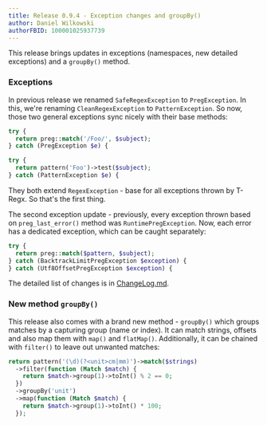 ```yaml
---
title: Release 0.9.4 - Exception changes and groupBy()
author: Daniel Wilkowski
authorFBID: 100001025937739
---
```


This release brings updates in exceptions (namespaces, new detailed exceptions) and a `groupBy()` method.

### Exceptions

In previous release we renamed `SafeRegexException` to `PregException`. In this, we're renaming `CleanRegexException` to `PatternException`. So now, those two general exceptions sync nicely with their base methods:

```php
try {
  return preg::match('/Foo/', $subject);
} catch (PregException $e) {
```

```php
try {
  return pattern('Foo')->test($subject);
} catch (PatternException $e) {
```

They both extend `RegexException` - base for all exceptions thrown by T-Regx. So that's the first thing.

The second exception update - previously, every exception thrown based on `preg_last_error()` method was `RuntimePregException`. Now, each error has a dedicated exception, which can be caught separately:
```php
try {
  return preg::match($pattern, $subject);
} catch (BacktrackLimitPregException $exception) {
} catch (Utf8OffsetPregException $exception) {
```
The detailed list of changes is in [ChangeLog.md].

[ChangeLog.md]: https://github.com/T-Regx/T-Regx/blob/develop/ChangeLog.md

### New method `groupBy()`

This release also comes with a brand new method - `groupBy()` which groups matches by a capturing group (name or index). It can match strings, offsets and also map them with `map()` and `flatMap()`. Additionally, it can be chained with `filter()` to leave out unwanted matches:
```php
return pattern('(\d)(?<unit>cm|mm)')->match($strings)
  ->filter(function (Match $match) {
    return $match->group(1)->toInt() % 2 == 0;
  })
  ->groupBy('unit')
  ->map(function (Match $match) {
    return $match->group(1)->toInt() * 100;
  });
```